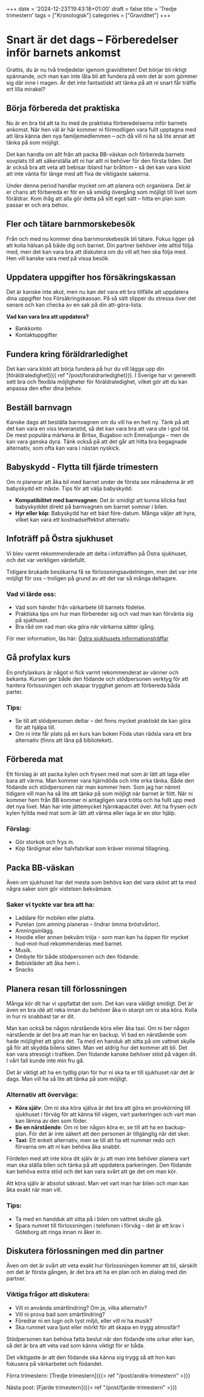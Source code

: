 +++
date = '2024-12-23T19:43:18+01:00'
draft = false
title = 'Tredje trimestern'
tags = ["Kronologisk"]
categories = ["Graviditet"]
+++

# Snart är det dags – Förberedelser inför barnets ankomst
Grattis, du är nu två tredjedelar igenom graviditeten! Det börjar bli riktigt spännande, och man kan inte låta bli att fundera på vem det är som gömmer sig där inne i magen. Är det inte fantastiskt att tänka på att ni snart får träffa ert lilla mirakel?

## Börja förbereda det praktiska
Nu är en bra tid att ta itu med de praktiska förberedelserna inför barnets ankomst. När hen väl är här kommer ni förmodligen vara fullt upptagna med att lära känna den nya familjemedlemmen – och då vill ni ha så lite annat att tänka på som möjligt.

Det kan handla om allt från att packa BB-väskan och förbereda barnets sovplats till att säkerställa att ni har allt ni behöver för den första tiden. Det är också bra att veta att bebisar ibland har bråttom – så det kan vara klokt att inte vänta för länge med att fixa de viktigaste sakerna.

Under denna period handlar mycket om att planera och organisera. Det är er chans att förbereda er för en så smidig övergång som möjligt till livet som föräldrar. Kom ihåg att alla gör detta på sitt eget sätt – hitta en plan som passar er och era behov.

## Fler och tätare barnmorskebesök
Från och med nu kommer dina barnmorskebesök bli tätare. Fokus ligger på att kolla hälsan på både dig och barnet. Din partner behöver inte alltid följa med, men det kan vara bra att diskutera om du vill att hen ska följa med. Hen vill kanske vara med på vissa besök.

## Uppdatera uppgifter hos försäkringskassan
Det är kanske inte akut, men nu kan det vara ett bra tillfälle att uppdatera dina uppgifter hos Försäkringskassan. På så sätt slipper du stressa över det senare och kan checka av en sak på din att-göra-lista.

**Vad kan vara bra att uppdatera?**
 - Bankkonto
 - Kontaktuppgifter

## Fundera kring föräldrarledighet
Det kan vara klokt att börja fundera på hur du vill lägga upp din [föräldraledighet]({{ ref "/post/foraldrarledighet}}). I Sverige har vi generellt sett bra och flexibla möjligheter för föräldraledighet, vilket gör att du kan anpassa den efter dina behov.

## Beställ barnvagn
Kanske dags att beställa barnvagnen om du vill ha en helt ny. Tänk på att det kan vara en viss leveranstid, så det kan vara bra att vara ute i god tid. De mest populära märkena är Britax, Bugaboo och Emmaljunga – men de kan vara ganska dyra. Tänk också på att det går att hitta bra begagnade alternativ, som ofta kan vara i nästan nyskick.

## Babyskydd - Flytta till fjärde trimestern
Om ni planerar att åka bil med barnet under de första sex månaderna är ett babyskydd ett måste.
Tips för att välja babyskydd:

 - **Kompatibilitet med barnvagnen**: Det är smidigt att kunna klicka fast babyskyddet direkt på barnvagnen om barnet somnar i bilen.
 - **Hyr eller köp**: Babyskydd har ett bäst före-datum. Många väljer att hyra, vilket kan vara ett kostnadseffektivt alternativ.

## Infoträff på Östra sjukhuset
Vi blev varmt rekommenderade att delta i infoträffen på Östra sjukhuset, och det var verkligen värdefullt.

Tidigare brukade besökarna få se förlossningsavdelningen, men det var inte möjligt för oss – troligen på grund av att det var så många deltagare.

### Vad vi lärde oss:
 - Vad som händer från värkarbete till barnets födelse.
 - Praktiska tips om hur man förbereder sig och vad man kan förvänta sig på sjukhuset.
 - Bra råd om vad man ska göra när värkarna sätter igång.

För mer information, läs här: [Östra sjukhusets informationsträffar](https://www.sahlgrenska.se/omraden/omrade-1/verksamhet-obstetrik/a-o/informationstraffar/)

## Gå profylax kurs
En profylaxkurs är något vi fick varmt rekommenderat av vänner och bekanta. Kursen ger både den födande och stödpersonen verktyg för att hantera förlossningen och skapar trygghet genom att förbereda båda parter.

### Tips:
 - Se till att stödpersonen deltar – det finns mycket praktiskt de kan göra för att hjälpa till.
 - Om ni inte får plats på en kurs kan boken Föda utan rädsla vara ett bra alternativ (finns att låna på biblioteket).

## Förbereda mat
Ett förslag är att packa kylen och frysen med mat som är lätt att laga eller bara att värma. Man kommer vara hjärndöda och inte orka tänka. Både den födande och stödpersonen när man kommer hem. Som jag har nämnt tidigare vill man ha så lite att tänka på som möjligt när barnet är fött.
När ni kommer hem från BB kommer ni antagligen vara trötta och ha fullt upp med det nya livet. Man har inte jättemycket hjärnkapacitet över. Att ha frysen och kylen fyllda med mat som är lätt att värma eller laga är en stor hjälp.

### Förslag:
 - Gör storkok och frys in.
 - Köp färdigmat eller halvfabrikat som kräver minimal tillagning.

## Packa BB-väskan
Även om sjukhuset har det mesta som behövs kan det vara skönt att ta med några saker som gör vistelsen bekvämare.

### Saker vi tyckte var bra att ha:
 - Laddare för mobilen eller platta.
 - Purelan (om amning planeras – lindrar ömma bröstvårtor).
 - Amningsinlägg.
 - Hoodie eller annan bekväm tröja - som man kan ha öppen för mycket hud-mot-hud rekommenderas med barnet.
 - Musik.
 - Ombyte för både stödpersonen och den födande.
 - Bebiskläder att åka hem i.
 - Snacks

## Planera resan till förlossningen
Många kör dit har vi uppfattat det som. Det kan vara väldigt smidigt.
Det är även en bra idé att reka innan du behöver åka in skarpt om ni ska köra. Kolla in hur ni snabbast tar er dit.

Man kan också be någon närstående köra eller åka taxi. Om ni ber någon närstående är det bra att man har en backup. Vi bad en närstående som hade möjlighet att göra det.
Ta med en handuk att sitta på om vattnet skulle gå för att skydda bilens säten.
Man vet aldrig hur det kommer att bli. Det kan vara stressigt i trafiken. Den födande kanske behöver stöd på vägen dit. I vårt fall kunde inte min fru gå.

Det är viktigt att ha en tydlig plan för hur ni ska ta er till sjukhuset när det är dags. Man vill ha så lite att tänka på som möjligt.

### Alternativ att överväga:
 - **Köra själv**: Om ni ska köra själva är det bra att göra en provkörning till sjukhuset i förväg för att känna till vägen, vart parkeringen och vart man kan lämna av den som föder.
 - **Be en närstående**: Om ni ber någon köra er, se till att ha en backup-plan. För det är inte säkert att den personen är tillgänglig när det sker.
 - **Taxi**: Ett enkelt alternativ, men se till att ha ett nummer redo och förvarna om att ni kan behöva åka snabbt.

 Fördelen med att inte köra dit själv är ju att man inte behöver planera vart man ska ställa bilen och tänka på att uppdatera parkeringen. Den födande kan behöva extra stöd och det kan vara svårt att ge det om man kör.

 Att köra själv är absolut säkrast. Man vet vart man har bilen och man kan åka exakt när man vill.

### Tips:
 - Ta med en handduk att sitta på i bilen om vattnet skulle gå.
 - Spara numret till förlossningen i telefonen i förväg – det är ett krav i Göteborg att ringa innan ni åker in.

## Diskutera förlossningen med din partner
Även om det är svårt att veta exakt hur förlossningen kommer att bli, särskilt om det är första gången, är det bra att ha en plan och en dialog med din partner.

### Viktiga frågor att diskutera:
 - Vill ni använda smärtlindring? Om ja, vilka alternativ?
 - Vill ni prova bad som smärtlindring?
 - Föredrar ni en lugn och tyst miljö, eller vill ni ha musik?
 - Ska rummet vara ljust eller mörkt för att skapa en trygg atmosfär?

Stödpersonen kan behöva fatta beslut när den födande inte orkar eller kan, så det är bra att veta vad som känns viktigt för er båda.

Det viktigaste är att den födande ska känna sig trygg så att hon kan fokusera på värkarbetet och födandet.

Förra trimestern:
[Tredje trimestern]({{< ref "/post/andra-trimestern" >}})

Nästa post:
[Fjarde trimestern]({{< ref "/post/fjarde-trimestern" >}})